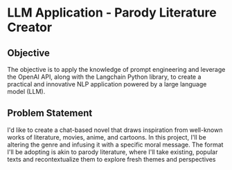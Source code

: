 # LLM Application - Parody Literature Creator

## Objective
The objective is to apply the knowledge of prompt engineering and leverage the OpenAI API, along with the Langchain Python library, to create a practical and innovative NLP application powered by a large language model (LLM). 

## Problem Statement
I'd like to create a chat-based novel that draws inspiration from well-known works of literature, movies, anime, and cartoons. In this project, I'll be altering the genre and infusing it with a specific moral message. The format I'll be adopting is akin to parody literature, where I'll take existing, popular texts and recontextualize them to explore fresh themes and perspectives
